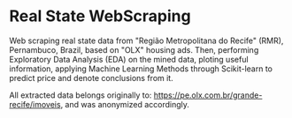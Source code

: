 # Real State WebScraping

Web scraping real state data from "Região Metropolitana do Recife" (RMR), Pernambuco, Brazil, based on "OLX" housing ads. Then, performing Exploratory Data Analysis (EDA) on the mined data, ploting useful information, applying Machine Learning Methods through Scikit-learn to predict price and denote conclusions from it.

All extracted data belongs originally to: https://pe.olx.com.br/grande-recife/imoveis, and was anonymized accordingly.
